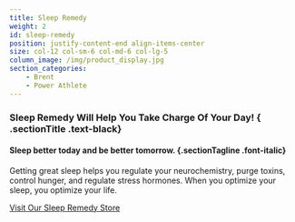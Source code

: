 ```yaml
---
title: Sleep Remedy
weight: 2
id: sleep-remedy
position: justify-content-end align-items-center
size: col-12 col-sm-6 col-md-6 col-lg-5
column_image: /img/product_display.jpg
section_categories:
    - Brent
    - Power Athlete
---
```


### Sleep Remedy Will Help You <span class="text-seagreen font-italic">Take Charge Of Your Day!</span> { .sectionTitle .text-black}
#### Sleep better today and be better tomorrow. {.sectionTagline .font-italic}

Getting great sleep helps you regulate your neurochemistry, purge toxins, control hunger, and regulate stress hormones. When you optimize your sleep, you optimize your life.

<a href="https://store.docparsley.com/collections/sleep-remedy-products" target="_blank" class="button btn-seagreen">Visit Our Sleep Remedy Store</a>